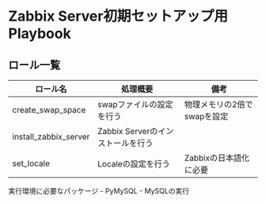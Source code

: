 
# Zabbix Server初期セットアップ用Playbook

## ロール一覧

|  ロール名  |  処理概要  |  備考  |
| ---- | ---- | ---- |
|  create_swap_space  |  swapファイルの設定を行う  | 物理メモリの2倍でswapを設定 |
|  install_zabbix_server  |  Zabbix Serverのインストールを行う  |  |
|  set_locale  |  Localeの設定を行う  |  Zabbixの日本語化に必要  |

実行環境に必要なパッケージ
    - PyMySQL
    - MySQLの実行
